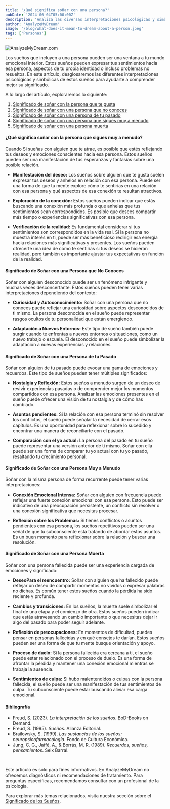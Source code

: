 ```yaml
---
title: '¿Qué significa soñar con una persona?'
pubDate: '2024-06-04T05:00:00Z'
description: 'Analiza las diversas interpretaciones psicológicas y simbólicas de los sueños que involucran a personas para descubrir los significados subyacentes de estos sueños.'
author: 'AnalyzeMyDream'
image: '/blog/what-does-it-mean-to-dream-about-a-person.jpeg'
tags: ['Personas']
---
```


![AnalyzeMyDream.com](/blog/what-does-it-mean-to-dream-about-a-person.jpeg)

Los sueños que incluyen a una persona pueden ser una ventana a tu mundo emocional interior. Estos sueños pueden expresar tus sentimientos hacia esa persona, aspectos de tu propia identidad o incluso problemas no resueltos. En este artículo, desglosaremos las diferentes interpretaciones psicológicas y simbólicas de estos sueños para ayudarte a comprender mejor su significado.

A lo largo del artículo, exploraremos lo siguiente:

1. [Significado de soñar con la persona que te gusta](#que-significa-soñar-con-la-persona-que-te-gusta)
2. [Significado de soñar con una persona que no conoces](#significado-de-soñar-con-una-persona-que-no-conoces)
3. [Significado de soñar con una persona de tu pasado](#significado-de-soñar-con-una-persona-de-tu-pasado)
4. [Significado de soñar con una persona que sigues muy a menudo](#significado-de-soñar-con-una-persona-que-sigues-mucho)
5. [Significado de soñar con una persona muerta](#significado-de-soñar-con-una-persona-muerta)

#### ¿Qué significa soñar con la persona que sigues muy a menudo?

Cuando Si sueñas con alguien que te atrae, es posible que estés reflejando tus deseos y emociones conscientes hacia esa persona. Estos sueños pueden ser una manifestación de tus esperanzas y fantasías sobre una posible relación.

- **Manifestación del deseo:** Los sueños sobre alguien que te gusta suelen expresar tus deseos y anhelos en relación con esa persona. Puede ser una forma de que tu mente explore cómo te sentirías en una relación con esa persona y qué aspectos de esa conexión te resultan atractivos.

- **Exploración de la conexión:** Estos sueños pueden indicar que estás buscando una conexión más profunda o que anhelas que tus sentimientos sean correspondidos. Es posible que desees compartir más tiempo o experiencias significativas con esa persona.

- **Verificación de la realidad:** Es fundamental considerar si tus sentimientos son correspondidos en la vida real. Si la persona no muestra interés en ti, puede ser más beneficioso redirigir esa energía hacia relaciones más significativas y presentes. Los sueños pueden ofrecerte una idea de cómo te sentirías si tus deseos se hicieran realidad, pero también es importante ajustar tus expectativas en función de la realidad.

#### Significado de Soñar con una Persona que No Conoces

Soñar con alguien desconocido puede ser un fenómeno intrigante y muchas veces desconcertante. Estos sueños pueden tener varias interpretaciones dependiendo del contexto:

- **Curiosidad y Autoconocimiento:** Soñar con una persona que no conoces puede reflejar una curiosidad sobre aspectos desconocidos de ti mismo. La persona desconocida en el sueño puede representar rasgos ocultos de tu personalidad que están emergiendo.

- **Adaptación a Nuevos Entornos:** Este tipo de sueño también puede surgir cuando te enfrentas a nuevos entornos o situaciones, como un nuevo trabajo o escuela. El desconocido en el sueño puede simbolizar la adaptación a nuevas experiencias y relaciones.

#### Significado de Soñar con una Persona de tu Pasado

Soñar con alguien de tu pasado puede evocar una gama de emociones y recuerdos. Este tipo de sueños pueden tener múltiples significados:

- **Nostalgia y Reflexión:** Estos sueños a menudo surgen de un deseo de revivir experiencias pasadas o de comprender mejor los momentos compartidos con esa persona. Analizar las emociones presentes en el sueño puede ofrecer una visión de tu nostalgia y de cómo has cambiado.

- **Asuntos pendientes:** Si la relación con esa persona terminó sin resolver los conflictos, el sueño puede señalar la necesidad de cerrar esos capítulos. Es una oportunidad para reflexionar sobre lo sucedido y encontrar una manera de reconciliarte con el pasado.

- **Comparación con el yo actual:** La persona del pasado en tu sueño puede representar una versión anterior de ti mismo. Soñar con ella puede ser una forma de comparar tu yo actual con tu yo pasado, resaltando tu crecimiento personal.

#### Significado de Soñar con una Persona Muy a Menudo

Soñar con la misma persona de forma recurrente puede tener varias interpretaciones:

- **Conexión Emocional Intensa:** Soñar con alguien con frecuencia puede reflejar una fuerte conexión emocional con esa persona. Esto puede ser indicativo de una preocupación persistente, un conflicto sin resolver o una conexión significativa que necesitas procesar.

- **Reflexión sobre los Problemas:** Si tienes conflictos o asuntos pendientes con esa persona, los sueños repetitivos pueden ser una señal de que tu subconsciente está tratando de abordar estos asuntos. Es un buen momento para reflexionar sobre la relación y buscar una resolución.

#### Significado de Soñar con una Persona Muerta

Soñar con una persona fallecida puede ser una experiencia cargada de emociones y significado:

- **DeseoPara el reencuentro:** Soñar con alguien que ha fallecido puede reflejar un deseo de compartir momentos no vividos o expresar palabras no dichas. Es común tener estos sueños cuando la pérdida ha sido reciente y profunda.

- **Cambios y transiciones:** En los sueños, la muerte suele simbolizar el final de una etapa y el comienzo de otra. Estos sueños pueden indicar que estás atravesando un cambio importante o que necesitas dejar ir algo del pasado para poder seguir adelante.

- **Reflexión de preocupaciones:** En momentos de dificultad, puedes pensar en personas fallecidas y en qué consejos te darían. Estos sueños pueden ser una forma de que tu mente busque orientación y apoyo.

- **Proceso de duelo:** Si la persona fallecida era cercana a ti, el sueño puede estar relacionado con el proceso de duelo. Es una forma de afrontar la pérdida y mantener una conexión emocional mientras se trabaja la ausencia.

- **Sentimientos de culpa:** Si hubo malentendidos o culpas con la persona fallecida, el sueño puede ser una manifestación de tus sentimientos de culpa. Tu subconsciente puede estar buscando aliviar esa carga emocional.

#### Bibliografía

- Freud, S. (2023). *La interpretación de los sueños*. BoD-Books on Demand.
- Freud, S. (1995). *Sueños*. Alianza Editorial.
- Brailowsky, S. (1999). *Las sustancias de los sueños: neuropsicofarmacología*. Fondo de Cultura Económica.
- Jung, C. G., Jaffé, A., & Borrás, M. R. (1989). *Recuerdos, sueños, pensamientos*. Seix Barral.

<br>

Este artículo es sólo para fines informativos. En AnalyzeMyDream no ofrecemos diagnósticos ni recomendaciones de tratamiento. Para preguntas específicas, recomendamos consultar con un profesional de la psicología.

Para explorar más temas relacionados, visita nuestra sección sobre el [Significado de los Sueños](#).
